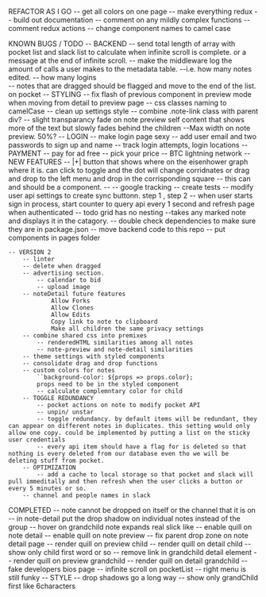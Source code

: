 REFACTOR AS I GO
    -- get all colors on one page
    -- make everything redux
    -- build out documentation
    -- comment on any mildly complex functions
    -- comment redux actions 
    -- change component names to camel case

KNOWN BUGS / TODO
    -- BACKEND
        -- send total length of array with pocket list and slack list to calculate when infinite scroll is complete. or a message at the end of infinite scroll. 
        -- make the middleware log the amount of calls a user makes to the metadata table. 
            --i.e. how many notes edited. 
            -- how many logins  
        -- notes that are dragged should be flagged and move to the end of the list. on pocket 
    -- STYLING 
        -- fix flash of previous component in preview mode when moving from detail to preview page
        -- css classes naming to camelCase
        -- clean up settings style
        -- combine .note-link class with parent div?
        -- slight transparancy fade on note preview self content  that shows more of the text but slowly fades behind the children
        --Max width on note preview. 50%? 
    -- LOGIN
        -- make login page sexy
            -- add user email and two passwords to sign up and name
        -- track login attempts, login locations
    -- PAYMENT 
        -- pay for ad free 
        -- pick your price
        -- BTC lightning network 
    -- NEW FEATURES
        -- |+| button that shows where on the eisenhower graph where it is. can click to toggle and the dot will change corridnates or drag and drop to the left menu and drop in the corrisponding square
        -- this can and should be a component.
    -- 
    -- google tracking 
    -- create tests
    -- modify user api settings to create sync buttonn. step 1 , step 2 
    -- when user starts sign in process, start counter to query api every 1 second and refresh page when authenticated
    -- todo grid has no nesting
        --takes any marked note and displays it in the catagory.
    -- double check dependencies to make sure they are in package.json
    -- move backend code to this repo
    -- put components in pages folder

    -- VERSION 2
        -- linter
        -- delete when dragged
        -- advertising section.
            -- calendar to bid 
            -- upload image
        -- noteDetail future features
                Allow Forks
                Allow Clones
                Allow Edits
                Copy link to note to clipboard
                Make all children the same privacy settings
        -- combine shared css into premixes
            -- renderedHTML similarities among all notes
            -- note-preview and note-detail similarities
        -- theme settings with styled components 
        -- consolidate drag and drop functions 
        -- custom colors for notes     
            ``background-color: ${props => props.color};
            props need to be in the styled component
            -- calculate complemntary color for child
        -- TOGGLE REDUNDANCY 
            -- pocket actions on note to modify pocket API
            -- unpin/ unstar
            -- toggle redundancy. by default items will be redundant, they can appear on different notes in duplicates. this setting would only allow one copy. could be implemented by putting a list on the sticky user credentials
            -- every api item should have a flag for is deleted so that nothing is every deleted from our database even tho we will be deleting stuff from pocket.
        -- OPTIMIZATION 
            -- add a cache to local storage so that pocket and slack will pull immeditally and then refresh when the user clicks a button or every 5 minutes or so. 
        -- channel and people names in slack

COMPLETED 
    -- note cannot be dropped on itself or the channel that it is on 
    -- in note-detail put the drop shadow on individual notes instead of the group
    -- hover on grandchild note expands real slick like
    -- enable quill on note detail 
    -- enable quill on note preview 
    -- fix parent drop zone on note detail page
    -- render quill on preview child
    -- render quill on detail child
    -- show only child first word or so
    -- remove link in grandchild detail element
    -- render quill on preview grandchild
    -- render quill on detail grandchild
    -- fake developers bios page
    -- infinite scroll on pocketList
    -- right menu is still funky
    -- STYLE
        -- drop shadows go a long way
    -- show only grandChild first like 6characters